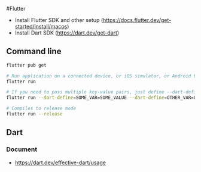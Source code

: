 #Flutter


- Install Flutter SDK and other setup (https://docs.flutter.dev/get-started/install/macos)
- Install Dart SDK (https://dart.dev/get-dart)


## Command line
``` bash
flutter pub get

# Run application on a connected device, or iOS simulator, or Android Emulator
flutter run

# If you need to pass multiple key-value pairs, just define --dart-define multiple times:
flutter run --dart-define=SOME_VAR=SOME_VALUE --dart-define=OTHER_VAR=OTHER_VALUE

# Compiles to release mode
flutter run --release
```

## Dart
### Document

- https://dart.dev/effective-dart/usage
